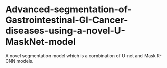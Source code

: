 # Advanced-segmentation-of-Gastrointestinal-GI-Cancer-diseases-using-a-novel-U-MaskNet-model
A novel  segmentation model which is a combination of U-net and Mask R-CNN models. 
